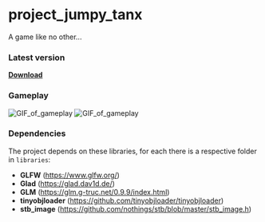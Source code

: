 # project_jumpy_tanx
A game like no other...

### Latest version
[**Download**](https://github.com/Bleskocvok/project_jumpy_tanx/releases/latest)

### Gameplay

![GIF_of_gameplay](demo/showcase0.gif)
![GIF_of_gameplay](demo/showcase1.gif)

### Dependencies
The project depends on these libraries, for each there is a respective folder in `libraries`:

- **GLFW** (https://www.glfw.org/)
- **Glad** (https://glad.dav1d.de/)
- **GLM** (https://glm.g-truc.net/0.9.9/index.html)
- **tinyobjloader** (https://github.com/tinyobjloader/tinyobjloader)
- **stb_image** (https://github.com/nothings/stb/blob/master/stb_image.h)
